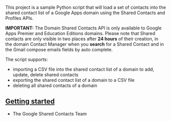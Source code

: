 This project is a sample Python script that will load a set of contacts into the shared contact list of a Google Apps domain using the Shared Contacts and Profiles APIs.

**IMPORTANT:** The Domain Shared Contacts API is only available to Google Apps Premier and Education Editions domains. Please note that Shared contacts are only visible in two places after **24 hours** of their creation, in the domain Contact Manager when you **search** for a Shared Contact and in the Gmail compose emails fields by auto complete.

The script supports:
  * importing a CSV file into the shared contact list of a domain to add, update, delete shared contacts
  * exporting the shared contact list of a domain to a CSV file
  * deleting all shared contacts of a domain

## [Getting started](Usage.md) ##

- The Google Shared Contacts Team